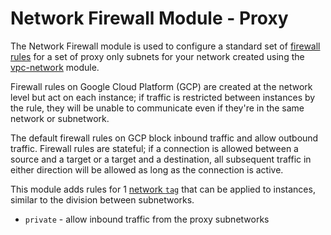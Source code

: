 # Network Firewall Module - Proxy

The Network Firewall module is used to configure a standard set of [firewall rules](https://cloud.google.com/vpc/docs/firewalls)
for a set of proxy only subnets for your network created using the [vpc-network](../vpc-network) module.

Firewall rules on Google Cloud Platform (GCP) are created at the network level but act on each instance; if traffic is
restricted between instances by the rule, they will be unable to communicate even if they're in the same network or
subnetwork.

The default firewall rules on GCP block inbound traffic and allow outbound traffic. Firewall rules are stateful; if a
connection is allowed between a source and a target or a target and a destination, all subsequent traffic in either
direction will be allowed as long as the connection is active.

This module adds rules for 1 [network `tag`](https://cloud.google.com/vpc/docs/add-remove-network-tags) that can be
applied to instances, similar to the division between subnetworks.

* `private` - allow inbound traffic from the proxy subnetworks

